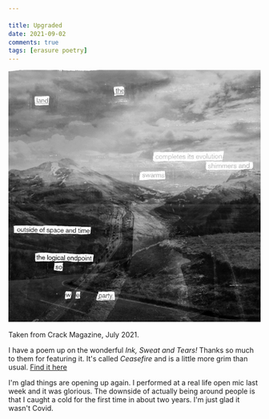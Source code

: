 ```yaml
---

title: Upgraded
date: 2021-09-02
comments: true
tags: [erasure poetry]
---
```

<img src="/assets/images/articles/2021/upgraded.jpeg" alt="erasure poem: the land completes its evolution/shimmers and sways/outside of space and time/ the logical endpoint/so we party" title="I knew taking endless photographs of landscapes would come in useful at some point" class="responsive"><br>

Taken from Crack Magazine, July 2021.

I have a poem up on the wonderful *Ink, Sweat and Tears!* Thanks so much to them for featuring it. It's called *Ceasefire* and is a little more grim than usual. [Find it here](https://inksweatandtears.co.uk/david-ralph-lewis/)

I'm glad things are opening up again. I performed at a real life open mic last week and it was glorious. The downside of actually being around people is that I caught a cold for the first time in about two years. I'm just glad it wasn't Covid. 
